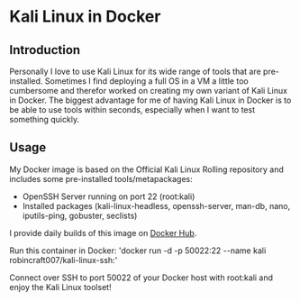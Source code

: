 # Kali Linux in Docker
## Introduction
Personally I love to use Kali Linux for its wide range of tools that are pre-installed.
Sometimes I find deploying a full OS in a VM a little too cumbersome and therefor worked on creating my own variant of Kali Linux in Docker.
The biggest advantage for me of having Kali Linux in Docker is to be able to use tools within seconds, especially when I want to test something quickly.

## Usage
My Docker image is based on the Official Kali Linux Rolling repository and includes some pre-installed tools/metapackages:
- OpenSSH Server running on port 22 (root:kali)
- Installed packages (kali-linux-headless, openssh-server, man-db, nano, iputils-ping, gobuster, seclists)

I provide daily builds of this image on [Docker Hub](https://hub.docker.com/r/robincraft007/kali-linux-ssh).

Run this container in Docker: 'docker run -d -p 50022:22 --name kali robincraft007/kali-linux-ssh:<arch>'

Connect over SSH to port 50022 of your Docker host with root:kali and enjoy the Kali Linux toolset!

